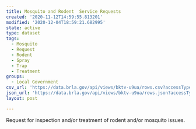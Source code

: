 ```yaml
---
title: Mosquito and Rodent  Service Requests
created: '2020-11-12T14:59:55.813201'
modified: '2020-12-04T18:59:21.682995'
state: active
type: dataset
tags:
  - Mosquito
  - Request
  - Rodent
  - Spray
  - Trap
  - Treatment
groups:
  - Local Government
csv_url: 'https://data.brla.gov/api/views/bktv-u9ua/rows.csv?accessType=DOWNLOAD'
json_url: 'https://data.brla.gov/api/views/bktv-u9ua/rows.json?accessType=DOWNLOAD'
layout: post

---
```

Request for inspection and/or treatment of rodent and/or mosquito issues.
